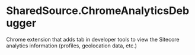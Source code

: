 # SharedSource.ChromeAnalyticsDebugger
Chrome extension that adds tab in developer tools to view the Sitecore analytics information (profiles, geolocation data, etc.)
